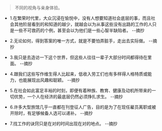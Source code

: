 >不同的视角与亲身体验。

- 1.在繁荣时代里，大众沉浸在愉悦中，没有人想要知道社会底层的事，而且社会其他阶层看到的和知道的越少，就越会以为从事这些没有出路的工作的人只是一些不可救药的个例，甚至会以为他们是一些心智半缺陷者。 --摘抄

- 2.无论如何，得到答案的唯一方式，就是不要怕弄脏手，走出去实际做。 --摘抄

- 3.我只是去造访一下这个世界，但这些人往往一辈子大部分时间都得待在里面。 --摘抄

- 4.跟我们这些写作维生得人比起来，低收入劳工们也有多样得人格特质或能力，也能展现出风趣和聪颖。 --摘抄

- 5.在社会如此富足丰裕的时刻，即便有着种族、教育、健康及动机所带来的一切优势，一个人在经济的最底层仍然必须挣扎求生。 --摘抄

- 6.许多大型旅馆几乎一直都在刊登征人广告，目的是为了在现任雇员离职或被开除时，有足够候备人选可以递补。 --摘抄

- 7.找工作的诀窍只是在对的时间出现在对的地点。 --摘抄
